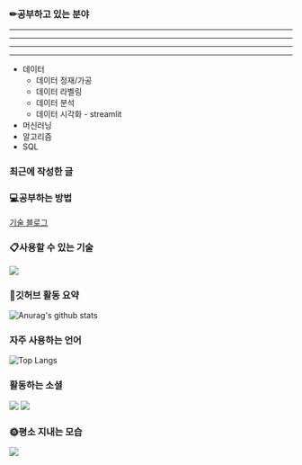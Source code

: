### ✏공부하고 있는 분야
* * *

***

- - -

---

* 데이터
  * 데이터 정재/가공
  * 데이터 라벨링
  * 데이터 분석
  * 데이터 시각화 - streamlit
* 머신러닝
* 알고리즘
* SQL

### 최근에 작성한 글

### 💻공부하는 방법
[기술 블로그](https://whdgus928.tistory.com/)

### 📋사용할 수 있는 기술
<img src="https://img.shields.io/badge/Python-gray?style=flat&logo=Python&logoColor=3776AB"/>

### 📃깃허브 활동 요약
![Anurag's github stats](https://github-readme-stats.vercel.app/api?username=whdgus928&show_icons=true&theme=vue )

### 자주 사용하는 언어
![Top Langs](https://github-readme-stats.vercel.app/api/top-langs/?username=whdgus928&layout=compact&theme=vue)

### 활동하는 소셜
<a href="https://blog.naver.com/whdgus928"><img src='https://img.shields.io/static/v1?&message=<programmers>&color=<blue>'></a>
<a href="https://whdgus928.tistory.com/"><img src="https://img.shields.io/badge/Tistory-000000?style=flat-square&logo=Blogger&logoColor=white"/></a>
### 🌞평소 지내는 모습
<a href="https://blog.naver.com/whdgus928"><img src="https://img.shields.io/badge/Naver-03C75A?style=flat-square&logo=Blogger&logoColor=white"/></a>

